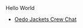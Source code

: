 <!DOCTYPE html>
<html>
Hello World

<head>
  <link rel="menu" href="menu.css">
</head>

<ul>
  <li><a href="https://gr333n893.github.io/oj.html">Oedo Jackets Crew Chat</a></li>
</ul>
</html>